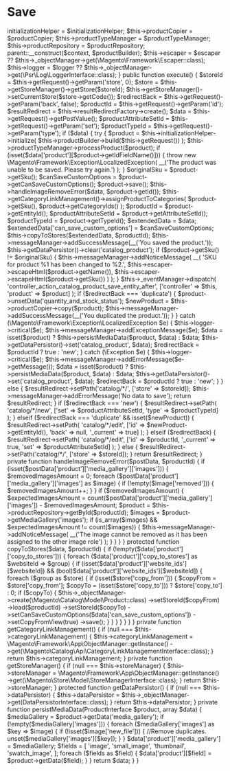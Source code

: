# Save
<?php
 namespace Magento\Catalog\Controller\Adminhtml\Product;
 
 use Magento\Framework\App\Action\HttpPostActionInterface as HttpPostActionInterface;
 use Magento\Backend\App\Action;
 use Magento\Catalog\Api\Data\ProductInterface;
 use Magento\Catalog\Controller\Adminhtml\Product;
 use Magento\Store\Model\StoreManagerInterface;
 use Magento\Framework\App\Request\DataPersistorInterface;
 
 class SaveProduct extends \Magento\Catalog\Controller\Adminhtml\Product implements HttpPostActionInterface
 {
     protected $initializationHelper;
 
     protected $productCopier;
 
     protected $productTypeManager;
 
     protected $categoryLinkManagement;
 
     protected $productRepository;
 
     protected $dataPersistor;
 
     private $storeManager;
 
     private $escaper;
 
     private $logger;
 
     public function __construct(
         \Magento\Backend\App\Action\Context $context,
         Product\Builder $productBuilder,
         Initialization\Helper $initializationHelper,
         \Magento\Catalog\Model\Product\Copier $productCopier,
         \Magento\Catalog\Model\Product\TypeTransitionManager $productTypeManager,
         \Magento\Catalog\Api\ProductRepositoryInterface $productRepository,
         \Magento\Framework\Escaper $escaper = null,
         \Psr\Log\LoggerInterface $logger = null
     ) {
         $this->initializationHelper = $initializationHelper;
         $this->productCopier = $productCopier;
         $this->productTypeManager = $productTypeManager;
         $this->productRepository = $productRepository;
         parent::__construct($context, $productBuilder);
         $this->escaper = $escaper ?? $this->_objectManager->get(\Magento\Framework\Escaper::class);
         $this->logger = $logger ?? $this->_objectManager->get(\Psr\Log\LoggerInterface::class);
     }
 
     public function execute()
     {
         $storeId = $this->getRequest()->getParam('store', 0);
         $store = $this->getStoreManager()->getStore($storeId);
         $this->getStoreManager()->setCurrentStore($store->getCode());
         $redirectBack = $this->getRequest()->getParam('back', false);
         $productId = $this->getRequest()->getParam('id');
         $resultRedirect = $this->resultRedirectFactory->create();
         $data = $this->getRequest()->getPostValue();
         $productAttributeSetId = $this->getRequest()->getParam('set');
         $productTypeId = $this->getRequest()->getParam('type');
         if ($data) {
             try {
                 $product = $this->initializationHelper->initialize(
                     $this->productBuilder->build($this->getRequest())
                 );
                 $this->productTypeManager->processProduct($product);
                 if (isset($data['product'][$product->getIdFieldName()])) {
                     throw new \Magento\Framework\Exception\LocalizedException(
                         __('The product was unable to be saved. Please try again.')
                     );
                 }
 
                 $originalSku = $product->getSku();
                 $canSaveCustomOptions = $product->getCanSaveCustomOptions();
                 $product->save();
                 $this->handleImageRemoveError($data, $product->getId());
                 $this->getCategoryLinkManagement()->assignProductToCategories(
                     $product->getSku(),
                     $product->getCategoryIds()
                 );
                 $productId = $product->getEntityId();
                 $productAttributeSetId = $product->getAttributeSetId();
                 $productTypeId = $product->getTypeId();
                 $extendedData = $data;
                 $extendedData['can_save_custom_options'] = $canSaveCustomOptions;
                 $this->copyToStores($extendedData, $productId);
                 $this->messageManager->addSuccessMessage(__('You saved the product.'));
                 $this->getDataPersistor()->clear('catalog_product');
                 if ($product->getSku() != $originalSku) {
                     $this->messageManager->addNoticeMessage(
                         __(
                             'SKU for product %1 has been changed to %2.',
                             $this->escaper->escapeHtml($product->getName()),
                             $this->escaper->escapeHtml($product->getSku())
                         )
                     );
                 }
                 $this->_eventManager->dispatch(
                     'controller_action_catalog_product_save_entity_after',
                     ['controller' => $this, 'product' => $product]
                 );
 
                 if ($redirectBack === 'duplicate') {
                     $product->unsetData('quantity_and_stock_status');
                     $newProduct = $this->productCopier->copy($product);
                     $this->messageManager->addSuccessMessage(__('You duplicated the product.'));
                 }
             } catch (\Magento\Framework\Exception\LocalizedException $e) {
                 $this->logger->critical($e);
                 $this->messageManager->addExceptionMessage($e);
                 $data = isset($product) ? $this->persistMediaData($product, $data) : $data;
                 $this->getDataPersistor()->set('catalog_product', $data);
                 $redirectBack = $productId ? true : 'new';
             } catch (\Exception $e) {
                 $this->logger->critical($e);
                 $this->messageManager->addErrorMessage($e->getMessage());
                 $data = isset($product) ? $this->persistMediaData($product, $data) : $data;
                 $this->getDataPersistor()->set('catalog_product', $data);
                 $redirectBack = $productId ? true : 'new';
             }
         } else {
             $resultRedirect->setPath('catalog/*/', ['store' => $storeId]);
             $this->messageManager->addErrorMessage('No data to save');
             return $resultRedirect;
         }
 
         if ($redirectBack === 'new') {
             $resultRedirect->setPath(
                 'catalog/*/new',
                 ['set' => $productAttributeSetId, 'type' => $productTypeId]
             );
         } elseif ($redirectBack === 'duplicate' && isset($newProduct)) {
             $resultRedirect->setPath(
                 'catalog/*/edit',
                 ['id' => $newProduct->getEntityId(), 'back' => null, '_current' => true]
             );
         } elseif ($redirectBack) {
             $resultRedirect->setPath(
                 'catalog/*/edit',
                 ['id' => $productId, '_current' => true, 'set' => $productAttributeSetId]
             );
         } else {
             $resultRedirect->setPath('catalog/*/', ['store' => $storeId]);
         }
         return $resultRedirect;
     }
 
     private function handleImageRemoveError($postData, $productId)
     {
         if (isset($postData['product']['media_gallery']['images'])) {
             $removedImagesAmount = 0;
             foreach ($postData['product']['media_gallery']['images'] as $image) {
                 if (!empty($image['removed'])) {
                     $removedImagesAmount++;
                 }
             }
             if ($removedImagesAmount) {
                 $expectedImagesAmount = count($postData['product']['media_gallery']['images']) - $removedImagesAmount;
                 $product = $this->productRepository->getById($productId);
                 $images = $product->getMediaGallery('images');
                 if (is_array($images) && $expectedImagesAmount != count($images)) {
                     $this->messageManager->addNoticeMessage(
                         __('The image cannot be removed as it has been assigned to the other image role')
                     );
                 }
             }
         }
     }
 
     protected function copyToStores($data, $productId)
     {
         if (!empty($data['product']['copy_to_stores'])) {
             foreach ($data['product']['copy_to_stores'] as $websiteId => $group) {
                 if (isset($data['product']['website_ids'][$websiteId])
                     && (bool)$data['product']['website_ids'][$websiteId]) {
                     foreach ($group as $store) {
                         if (isset($store['copy_from'])) {
                             $copyFrom = $store['copy_from'];
                             $copyTo = (isset($store['copy_to'])) ? $store['copy_to'] : 0;
                             if ($copyTo) {
                                 $this->_objectManager->create(\Magento\Catalog\Model\Product::class)
                                     ->setStoreId($copyFrom)
                                     ->load($productId)
                                     ->setStoreId($copyTo)
                                     ->setCanSaveCustomOptions($data['can_save_custom_options'])
                                     ->setCopyFromView(true)
                                     ->save();
                             }
                         }
                     }
                 }
             }
         }
     }
 
     private function getCategoryLinkManagement()
     {
         if (null === $this->categoryLinkManagement) {
             $this->categoryLinkManagement = \Magento\Framework\App\ObjectManager::getInstance()
                 ->get(\Magento\Catalog\Api\CategoryLinkManagementInterface::class);
         }
         return $this->categoryLinkManagement;
     }
 
     private function getStoreManager()
     {
         if (null === $this->storeManager) {
             $this->storeManager = \Magento\Framework\App\ObjectManager::getInstance()
                 ->get(\Magento\Store\Model\StoreManagerInterface::class);
         }
         return $this->storeManager;
     }
 
     protected function getDataPersistor()
     {
         if (null === $this->dataPersistor) {
             $this->dataPersistor = $this->_objectManager->get(DataPersistorInterface::class);
         }
 
         return $this->dataPersistor;
     }
 
     private function persistMediaData(ProductInterface $product, array $data)
     {
         $mediaGallery = $product->getData('media_gallery');
         if (!empty($mediaGallery['images'])) {
             foreach ($mediaGallery['images'] as $key => $image) {
                 if (!isset($image['new_file'])) {
                     //Remove duplicates.
                     unset($mediaGallery['images'][$key]);
                 }
             }
             $data['product']['media_gallery'] = $mediaGallery;
             $fields = [
                 'image',
                 'small_image',
                 'thumbnail',
                 'swatch_image',
             ];
             foreach ($fields as $field) {
                 $data['product'][$field] = $product->getData($field);
             }
         }
 
         return $data;
     }
 }
